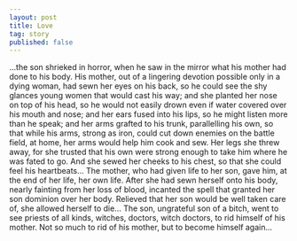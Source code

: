 ```yaml
---
layout: post
title: Love
tag: story
published: false
---
```


...the son shrieked in horror, when he saw in the mirror what his
mother had done to his body. His mother, out of a lingering devotion
possible only in a dying woman, had sewn her eyes on his back, so he
could see the shy glances young women that would cast his way; and she
planted her nose on top of his head, so he would not easily drown even
if water covered over his mouth and nose; and her ears fused into his
lips, so he might listen more than he speak; and her arms grafted to
his trunk, parallelling his own, so that while his arms, strong as
iron, could cut down enemies on the battle field, at home, her arms
would help him cook and sew. Her legs she threw away, for she trusted
that his own were strong enough to take him where he was fated to
go. And she sewed her cheeks to his chest, so that she could feel his
heartbeats... The mother, who had given life to her son, gave him, at
the end of her life, her own life. After she had sewn herself onto his
body, nearly fainting from her loss of blood, incanted the spell that
granted her son dominion over her body. Relieved that her son would be
well taken care of, she allowed herself to die... The son, ungrateful
son of a bitch, went to see priests of all kinds, witches, doctors,
witch doctors, to rid himself of his mother. Not so much to rid of his
mother, but to become himself again...
